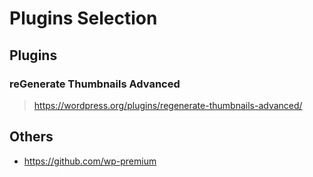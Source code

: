 # Plugins Selection


## Plugins

### reGenerate Thumbnails Advanced
> https://wordpress.org/plugins/regenerate-thumbnails-advanced/


## Others
-    https://github.com/wp-premium
